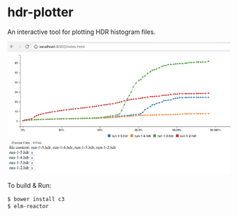 # hdr-plotter
An interactive tool for plotting HDR histogram files.

![Screenshot](data/screenshot.png)

To build & Run:

```
$ bower install c3
$ elm-reactor
```

